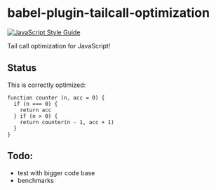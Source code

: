 # babel-plugin-tailcall-optimization
[![JavaScript Style Guide](https://img.shields.io/badge/code%20style-standard-brightgreen.svg)](http://standardjs.com/)

Tail call optimization for JavaScript!

## Status
This is correctly optimized:
```
function counter (n, acc = 0) {
  if (n === 0) {
    return acc
  } if (n > 0) {
    return counter(n - 1, acc + 1)
  }
}
```

## Todo:
 - test with bigger code base
 - benchmarks